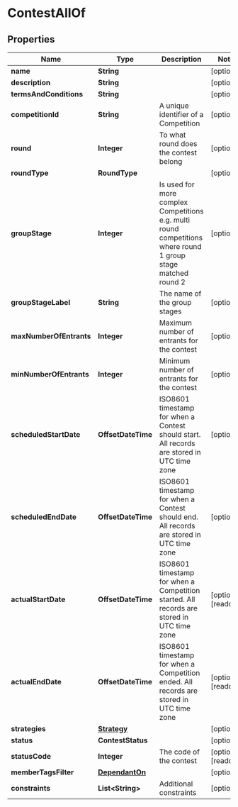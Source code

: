 

# ContestAllOf


## Properties

Name | Type | Description | Notes
------------ | ------------- | ------------- | -------------
**name** | **String** |  |  [optional]
**description** | **String** |  |  [optional]
**termsAndConditions** | **String** |  |  [optional]
**competitionId** | **String** | A unique identifier of a Competition |  [optional]
**round** | **Integer** | To what round does the contest belong |  [optional]
**roundType** | **RoundType** |  |  [optional]
**groupStage** | **Integer** | Is used for more complex Competitions e.g. multi round competitions where round 1 group stage matched round 2 |  [optional]
**groupStageLabel** | **String** | The name of the group stages |  [optional]
**maxNumberOfEntrants** | **Integer** | Maximum number of entrants for the contest |  [optional]
**minNumberOfEntrants** | **Integer** | Minimum number of entrants for the contest |  [optional]
**scheduledStartDate** | **OffsetDateTime** | ISO8601 timestamp for when a Contest should start. All records are stored in UTC time zone |  [optional]
**scheduledEndDate** | **OffsetDateTime** | ISO8601 timestamp for when a Contest should end. All records are stored in UTC time zone |  [optional]
**actualStartDate** | **OffsetDateTime** | ISO8601 timestamp for when a Competition started. All records are stored in UTC time zone |  [optional] [readonly]
**actualEndDate** | **OffsetDateTime** | ISO8601 timestamp for when a Competition ended. All records are stored in UTC time zone |  [optional] [readonly]
**strategies** | [**Strategy**](Strategy.md) |  |  [optional]
**status** | **ContestStatus** |  |  [optional]
**statusCode** | **Integer** | The code of the contest |  [optional] [readonly]
**memberTagsFilter** | [**DependantOn**](DependantOn.md) |  |  [optional]
**constraints** | **List&lt;String&gt;** | Additional constraints |  [optional]



